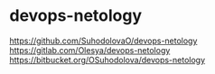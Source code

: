 # devops-netology

https://github.com/SuhodolovaO/devops-netology
https://gitlab.com/Olesya/devops-netology
https://bitbucket.org/OSuhodolova/devops-netology